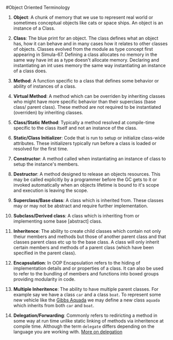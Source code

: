 #Object Oriented Terminology


1. **Object**: A chunk of memory that we use to represent real world or sometimes conceptual objects
like cats or space ships.  An object is an instance of a Class.

2. **Class**: The blue print for an object.  The class defines what an object has, how it can behave and 
in many cases how it relates to other classes of objects.  Classes evolved from the module as type 
concept first appearing in Simula-67.  Defining a class allocates no memory in the same way have int
as a type doesn't allocate memory.  Declaring and instantiating an int uses memory the same way instantiating 
an instance of a class does.

3. **Method**:  A function specific to a class that defines some behavior or ability of instances of a class.

4. **Virtual Method**:  A method which can be overriden by inheriting classes who might have more specific behavior 
than their superclass (base class/ parent class).  These method are not required to be instantiated (overriden) by inheriting classes.

5. **Class/Static Method**: Typically a method resolved at compile-time specific to the class itself and not an instance of the class.

6. **Static/Class Initializer**:  Code that is run to setup or initialize class-wide attributes.  These initializers typically run before a class is loaded or resolved for the first time.

7. **Constructor**:  A method called when instantiating an instance of class to setup the instance's members.

8. **Destructor**:  A method designed to release an objects resources.  This may be called explicitly by a programmer before the GC gets to it or invoked automatically when an objects lifetime is bound to it's scope and execution is leaving the scope.

9. **Superclass/Base class**:  A class which is inherited from.  These classes may or may not be abstract and require further implementation.

10. **Subclass/Derived class**:  A class which is inheriting from or implementing some base [abstract] class. 

11. **Inheritence**:  The ability to create child classes which contain not only theiur members and methods but those of another parent class and that classes parent class etc up to the base class.  A class will only inherit certain members and methods of a parent class (which have been specified in the parent class).

12. **Encapsulation**:  In OOP Encapsulation refers to the hiding of implementation details and or properties of a class.  It can also be used to refer to the bundling of members and functions into boxed groups providing modularity in code.

13. **Multiple Inheritence**:  The ability to have multiple parent classes.  For example say we have a class `car` and a class `boat`.  To represent some new vehicle like the [Gibbs Aquada](http://en.wikipedia.org/wiki/Aquada) we may define a new class `aquada` which inherits from both `car` and `boat`.

14. **Delegation/Forwarding**:  Commonly refers to rediricting a method in some way at run time unlike static linking of methods via inheritence at compile time.  Although the term `delegate` differs depending on the language you are working with.  [More on delegation](http://en.wikipedia.org/wiki/Delegation_(programming))




